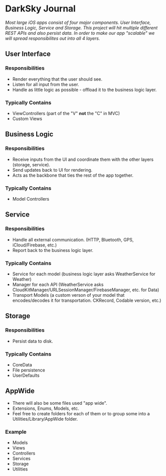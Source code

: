 #  DarkSky Journal

*Most large iOS apps consist of four major components. User Interface, Business Logic, Service and Storage.*
*This project will hit multiple different REST APIs and also persist data. In order to make our app "scalable" we will spread responsibilites out into all 4 layers.*

## User Interface
### Responsibilities
* Render everything that the user should see.
* Listen for all input from the user.
* Handle as little logic as possible - offload it to the business logic layer.
### Typically Contains
* ViewControllers (part of the "V" **not** the "C" in MVC)
* Custom Views

## Business Logic
### Responsibilities
* Receive inputs from the UI and coordinate them with the other layers (storage, service).
* Send updates back to UI for rendering.
* Acts as the backbone that ties the rest of the app together.
### Typically Contains
* Model Controllers

## Service
### Responsibilities
* Handle all external communication. (HTTP,  Bluetooth, GPS, iCloud/Firebase, etc.)
* Report back to the business logic layer.
### Typically Contains
* Service for each model (business logic layer asks WeatherService for Weather)
* Manager for each API (WeatherService asks CloudKitManager/URLSessionManager/FirebaseManager, etc. for Data)
* Transport Models (a custom verson of your model that encodes/decodes it for transportation. CKRecord, Codable version, etc.)

## Storage
### Responsibilities
* Persist data to disk.
### Typically Contains
* CoreData
* File persistence
* UserDefaults

## AppWide
* There will also be some files used "app wide".
* Extensions, Enums, Models, etc.
* Feel free to create folders for each of them or to group some into a Utilities/Library/AppWide folder.
### Example
* Models
* Views
* Controllers
* Services
* Storage
* Utilities
